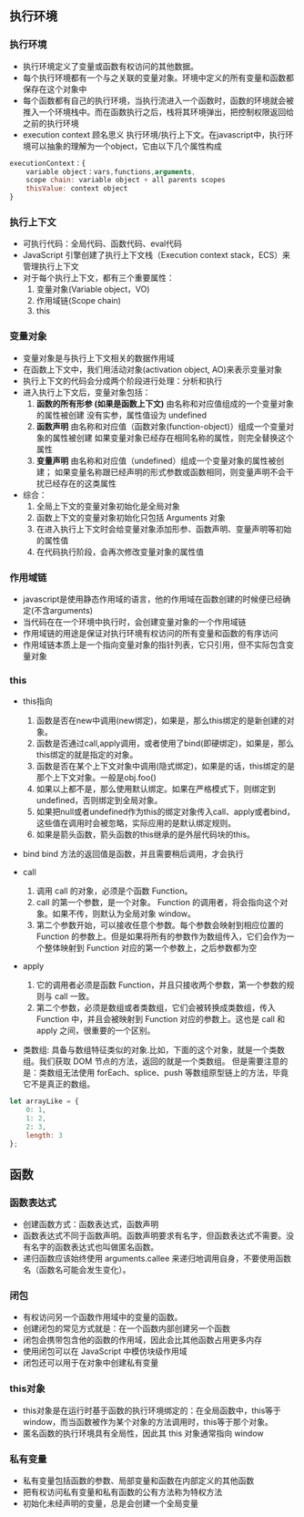 ## 执行环境
### 执行环境
- 执行环境定义了变量或函数有权访问的其他数据。
- 每个执行环境都有一个与之关联的变量对象。环境中定义的所有变量和函数都保存在这个对象中
- 每个函数都有自己的执行环境，当执行流进入一个函数时，函数的环境就会被推入一个环境栈中。而在函数执行之后，栈将其环境弹出，把控制权限返回给之前的执行环境
- execution context
    顾名思义 执行环境/执行上下文。在javascript中，执行环境可以抽象的理解为一个object，它由以下几个属性构成
```javascript
executionContext：{
    variable object：vars,functions,arguments,
    scope chain: variable object + all parents scopes
    thisValue: context object
}
```
### 执行上下文
- 可执行代码：全局代码、函数代码、eval代码
- JavaScript 引擎创建了执行上下文栈（Execution context stack，ECS）来管理执行上下文
- 对于每个执行上下文，都有三个重要属性：
    1. 变量对象(Variable object，VO)
    2. 作用域链(Scope chain)
    3. this
### 变量对象
- 变量对象是与执行上下文相关的数据作用域
- 在函数上下文中，我们用活动对象(activation object, AO)来表示变量对象
- 执行上下文的代码会分成两个阶段进行处理：分析和执行
- 进入执行上下文后，变量对象包括：
    1. **函数的所有形参 (如果是函数上下文)**
    由名称和对应值组成的一个变量对象的属性被创建
    没有实参，属性值设为 undefined
    2. **函数声明**
    由名称和对应值（函数对象(function-object)）组成一个变量对象的属性被创建
    如果变量对象已经存在相同名称的属性，则完全替换这个属性
    3. **变量声明**
    由名称和对应值（undefined）组成一个变量对象的属性被创建；
    如果变量名称跟已经声明的形式参数或函数相同，则变量声明不会干扰已经存在的这类属性
- 综合：
    1. 全局上下文的变量对象初始化是全局对象
    2. 函数上下文的变量对象初始化只包括 Arguments 对象
    3. 在进入执行上下文时会给变量对象添加形参、函数声明、变量声明等初始的属性值
    4. 在代码执行阶段，会再次修改变量对象的属性值

### 作用域链
- javascript是使用静态作用域的语言，他的作用域在函数创建的时候便已经确定(不含arguments)
- 当代码在在一个环境中执行时，会创建变量对象的一个作用域链
- 作用域链的用途是保证对执行环境有权访问的所有变量和函数的有序访问
- 作用域链本质上是一个指向变量对象的指针列表，它只引用，但不实际包含变量对象

### this
- this指向
    1. 函数是否在new中调用(new绑定)，如果是，那么this绑定的是新创建的对象。
    2. 函数是否通过call,apply调用，或者使用了bind(即硬绑定)，如果是，那么this绑定的就是指定的对象。
    3. 函数是否在某个上下文对象中调用(隐式绑定)，如果是的话，this绑定的是那个上下文对象。一般是obj.foo()
    4. 如果以上都不是，那么使用默认绑定。如果在严格模式下，则绑定到undefined，否则绑定到全局对象。
    5. 如果把null或者undefined作为this的绑定对象传入call、apply或者bind，这些值在调用时会被忽略，实际应用的是默认绑定规则。
    6. 如果是箭头函数，箭头函数的this继承的是外层代码块的this。
- bind
    bind 方法的返回值是函数，并且需要稍后调用，才会执行
    
- call
    1. 调用 call 的对象，必须是个函数 Function。
    2. call 的第一个参数，是一个对象。 Function 的调用者，将会指向这个对象。如果不传，则默认为全局对象 window。
    3. 第二个参数开始，可以接收任意个参数。每个参数会映射到相应位置的 Function 的参数上。但是如果将所有的参数作为数组传入，它们会作为一个整体映射到 Function 对应的第一个参数上，之后参数都为空
- apply 
    1. 它的调用者必须是函数 Function，并且只接收两个参数，第一个参数的规则与 call 一致。
    2. 第二个参数，必须是数组或者类数组，它们会被转换成类数组，传入 Function 中，并且会被映射到 Function 对应的参数上。这也是 call 和 apply 之间，很重要的一个区别。
- 类数组:
    具备与数组特征类似的对象.比如，下面的这个对象，就是一个类数组。我们获取 DOM 节点的方法，返回的就是一个类数组。
    但是需要注意的是：类数组无法使用 forEach、splice、push 等数组原型链上的方法，毕竟它不是真正的数组。
```javascript
let arrayLike = {
    0: 1,
    1: 2,
    2: 3,
    length: 3
};
```




## 函数
### 函数表达式
- 创建函数方式：函数表达式，函数声明
- 函数表达式不同于函数声明。函数声明要求有名字，但函数表达式不需要。没有名字的函数表达式也叫做匿名函数。
- 递归函数应该始终使用 arguments.callee 来递归地调用自身，不要使用函数名（函数名可能会发生变化）。
### 闭包
- 有权访问另一个函数作用域中的变量的函数。
- 创建闭包的常见方式就是：在一个函数内部创建另一个函数
- 闭包会携带包含他的函数的作用域，因此会比其他函数占用更多内存
- 使用闭包可以在 JavaScript 中模仿块级作用域
- 闭包还可以用于在对象中创建私有变量
### this对象
- this对象是在运行时基于函数的执行环境绑定的：在全局函数中，this等于window，而当函数被作为某个对象的方法调用时，this等于那个对象。
- 匿名函数的执行环境具有全局性，因此其 this 对象通常指向 window
### 私有变量
- 私有变量包括函数的参数、局部变量和函数在内部定义的其他函数
- 把有权访问私有变量和私有函数的公有方法称为特权方法
- 初始化未经声明的变量，总是会创建一个全局变量
